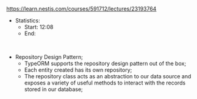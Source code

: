 https://learn.nestjs.com/courses/591712/lectures/23193764

- Statistics:
  - Start: 12:08
  - End:

</br>

- Repository Design Pattern;
  - TypeORM supports the repository design pattern out of the box;
  - Each entity created has its own repository;
  - The repository class acts as an abstraction to our data source and exposes a variety of useful methods to interact with the records stored in our database;
